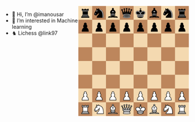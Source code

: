 <a href="https://www.youtube.com/watch?v=t0QxRXbNu5E">
<img align='right' src='Tahl_vs_Vooremaa_(Apr-26-2006).gif' width='300'>
</a>

- 👋 Hi, I’m @imanousar
- 👀 I’m interested in Machine learning
- ♞ Lichess @link97
<!---
imanousar/imanousar is a ✨ special ✨ repository because its `README.md` (this file) appears on your GitHub profile.
You can click the Preview link to take a look at your changes.
--->
